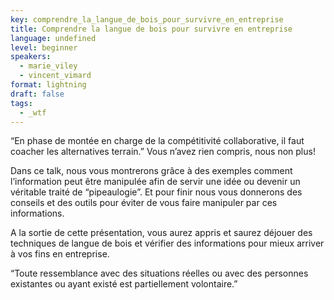 ```yaml
---
key: comprendre_la_langue_de_bois_pour_survivre_en_entreprise
title: Comprendre la langue de bois pour survivre en entreprise
language: undefined
level: beginner
speakers:
  - marie_viley
  - vincent_vimard
format: lightning
draft: false
tags:
  - _wtf
---
```

“En phase de montée en charge de la compétitivité collaborative, il faut coacher les alternatives terrain.”
Vous n’avez rien compris, nous non plus!  
  
Dans ce talk, nous vous montrerons grâce à des exemples comment l’information peut être manipulée afin de servir une idée ou devenir un véritable traité de “pipeaulogie”. Et pour finir nous vous donnerons des conseils et des outils pour éviter de vous faire manipuler par ces informations.  
  
A la sortie de cette présentation, vous aurez appris et saurez déjouer des techniques de langue de bois et vérifier des informations pour mieux arriver à vos fins en entreprise.   
  
“Toute ressemblance avec des situations réelles ou avec des personnes existantes ou ayant existé est partiellement volontaire.”

